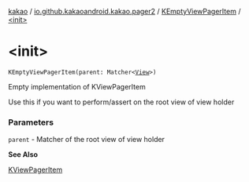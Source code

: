 [kakao](../../index.md) / [io.github.kakaoandroid.kakao.pager2](../index.md) / [KEmptyViewPagerItem](index.md) / [&lt;init&gt;](./-init-.md)

# &lt;init&gt;

`KEmptyViewPagerItem(parent: Matcher<`[`View`](https://developer.android.com/reference/android/view/View.html)`>)`

Empty implementation of KViewPagerItem

Use this if you want to perform/assert on the root view of view holder

### Parameters

`parent` - Matcher of the root view of view holder

**See Also**

[KViewPagerItem](../-k-view-pager-item/index.md)

